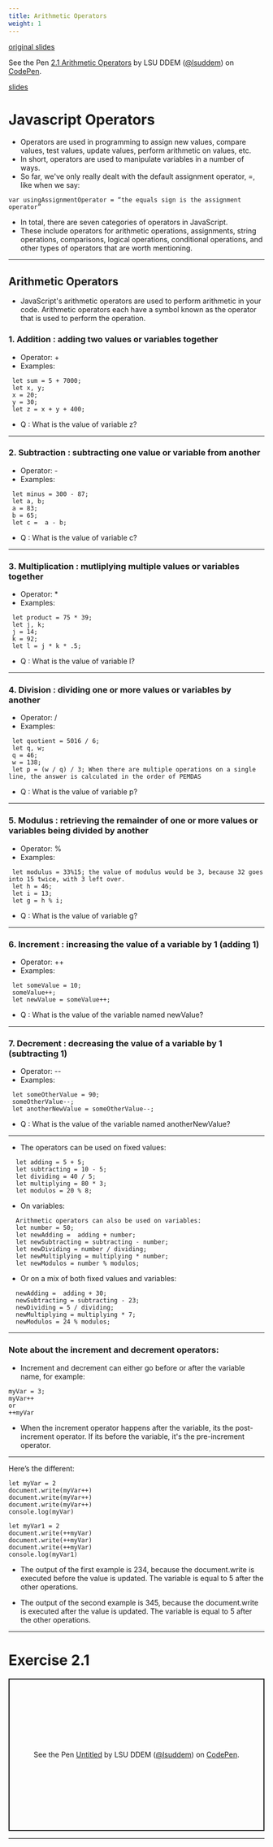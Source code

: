 ```yaml
---
title: Arithmetic Operators
weight: 1
---
```

[original slides](../old_presentation2_1)

<p data-height="600" data-theme-id="33744" data-slug-hash="179fa139121785c06929d1bc67e7766c" data-default-tab="js" data-user="lsuddem" data-embed-version="2" data-pen-title="2.1 Arithmetic Operators" data-editable="true" class="codepen">See the Pen <a href="https://codepen.io/lsuddem/pen/179fa139121785c06929d1bc67e7766c/">2.1 Arithmetic Operators</a> by LSU DDEM (<a href="https://codepen.io/lsuddem">@lsuddem</a>) on <a href="https://codepen.io">CodePen</a>.</p>
<script async src="https://static.codepen.io/assets/embed/ei.js"></script>


[slides](../presentation2_1)

# Javascript Operators

* Operators are used in programming to assign new values, compare values, test values, update values, perform arithmetic on values, etc.
* In short, operators are used to manipulate variables in a number of ways. 
* So far, we've only really dealt with the default assignment operator, =, like when we say:

```
var usingAssignmentOperator = “the equals sign is the assignment operator” 

```
* In total, there are seven categories of operators in JavaScript. 
* These include operators for arithmetic operations, assignments, string operations, comparisons, logical operations, conditional operations, and other types of operators that are worth mentioning.
---
## Arithmetic Operators
* JavaScript's arithmetic operators are used to perform arithmetic in your code. 
Arithmetic operators each have a symbol known as the operator that is used to perform the operation.

### 1. Addition : adding two values or variables together
 * Operator: + 
 * Examples:
```
 let sum = 5 + 7000;
 let x, y;
 x = 20;
 y = 30;
 let z = x + y + 400; 
```
 * Q : What is the value of variable z?
---
### 2. Subtraction : subtracting one value or variable from another
 * Operator: - 
 * Examples:
```
 let minus = 300 - 87;
 let a, b;
 a = 83;
 b = 65;
 let c =  a - b; 
```
 * Q : What is the value of variable c?
---
### 3. Multiplication : mutliplying multiple values or variables together
 * Operator: *
 * Examples:
```
 let product = 75 * 39;
 let j, k;
 j = 14;
 k = 92;
 let l = j * k * .5; 
```
 * Q : What is the value of variable l?
---
### 4. Division : dividing one or more values or variables by another
* Operator: /
* Examples:
```
 let quotient = 5016 / 6;
 let q, w;
 q = 46;
 w = 138;
 let p = (w / q) / 3; When there are multiple operations on a single line, the answer is calculated in the order of PEMDAS 
```
 * Q : What is the value of variable p?
---
### 5. Modulus : retrieving the remainder of one or more values or variables being divided by another
* Operator: %
*  Examples:
```
 let modulus = 33%15; the value of modulus would be 3, because 32 goes into 15 twice, with 3 left over.
 let h = 46;
 let i = 13;
 let g = h % i;  
```
* Q : What is the value of variable g?
---
### 6. Increment : increasing the value of a variable by 1 (adding 1)
* Operator: ++
* Examples:
```
 let someValue = 10;
 someValue++;
 let newValue = someValue++;
```
* Q : What is the value of the variable named newValue?
---
### 7. Decrement : decreasing the value of a variable by 1 (subtracting 1)
* Operator: --
* Examples:
```
 let someOtherValue = 90;
 someOtherValue--;
 let anotherNewValue = someOtherValue--;
```
* Q : What is the value of the variable named anotherNewValue?
---
* The operators can be used on fixed values: 
```
  let adding = 5 + 5;
  let subtracting = 10 - 5;
  let dividing = 40 / 5;
  let multiplying = 80 * 3;
  let modulos = 20 % 8;
 ```
* On variables: 
```
  Arithmetic operators can also be used on variables:
  let number = 50;
  let newAdding =  adding + number;
  let newSubtracting = subtracting - number;
  let newDividing = number / dividing;
  let newMultiplying = multiplying * number;
  let newModulos = number % modulos;
```
* Or on a mix of both fixed values and variables: 
```
  newAdding =  adding + 30;
  newSubtracting = subtracting - 23;
  newDividing = 5 / dividing;
  newMultiplying = multiplying * 7;
  newModulos = 24 % modulos;
```
--- 
### Note about the increment and decrement operators:
* Increment and decrement can either go before or after the variable name, for example:
```
myVar = 3;
myVar++ 
or
++myVar 
```
* When the increment operator happens after the variable, its the post-increment operator. If its before the variable, it's the pre-increment operator. 
---
Here’s the different:

```
let myVar = 2
document.write(myVar++)
document.write(myVar++)
document.write(myVar++)
console.log(myVar)

let myVar1 = 2
document.write(++myVar)
document.write(++myVar)
document.write(++myVar)
console.log(myVar1)
```

* The output of the first example is 234, because the document.write is executed before the value is updated. The variable is equal to 5 after the other operations. 

* The output of the second example is 345, because the document.write is executed after the value is updated. The variable is equal to 5 after the other operations. 
---
# Exercise 2.1

<p class="codepen" data-height="300" data-default-tab="html,result" data-slug-hash="jENywyz" data-pen-title="Untitled" data-user="lsuddem" style="height: 300px; box-sizing: border-box; display: flex; align-items: center; justify-content: center; border: 2px solid; margin: 1em 0; padding: 1em;">
  <span>See the Pen <a href="https://codepen.io/lsuddem/pen/jENywyz">
  Untitled</a> by LSU DDEM (<a href="https://codepen.io/lsuddem">@lsuddem</a>)
  on <a href="https://codepen.io">CodePen</a>.</span>
</p>
<script async src="https://cpwebassets.codepen.io/assets/embed/ei.js"></script>

---